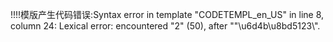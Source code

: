 !!!!模版产生代码错误:Syntax error in template "CODETEMPL_en_US" in line 8, column 24:
Lexical error: encountered "2" (50), after "\"\u6d4b\u8bd5123\\".